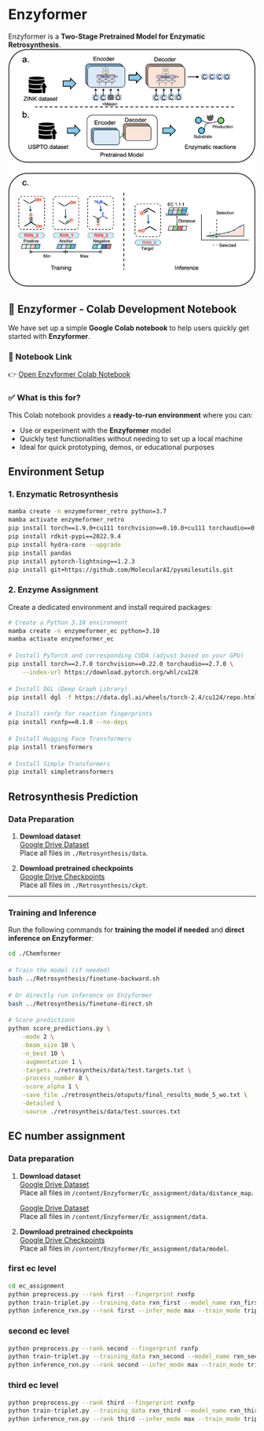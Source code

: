 # Enzyformer
Enzyformer is a **Two-Stage Pretrained Model for Enzymatic Retrosynthesis**.
![Figure 1](Figure1.png)

## 🧪 Enzyformer - Colab Development Notebook

We have set up a simple ​**Google Colab notebook**​ to help users quickly get started with ​**Enzyformer**.

### 🔗 Notebook Link

👉 [Open Enzyformer Colab Notebook](https://colab.research.google.com/drive/1dE9Ch7XgBLtsF2Q3EYtFkDHeXVjieTye?usp=sharing)

### ✅ What is this for?

This Colab notebook provides a ​**ready-to-run environment**​ where you can:

- Use or experiment with the ​**Enzyformer**​ model
- Quickly test functionalities without needing to set up a local machine
- Ideal for quick prototyping, demos, or educational purposes


## Environment Setup

### 1. Enzymatic Retrosynthesis

```bash
mamba create -n enzymeformer_retro python=3.7
mamba activate enzymeformer_retro
pip install torch==1.9.0+cu111 torchvision==0.10.0+cu111 torchaudio==0.9.0 -f https://download.pytorch.org/whl/torch_stable.html
pip install rdkit-pypi==2022.9.4
pip install hydra-core --upgrade
pip install pandas
pip install pytorch-lightning==1.2.3
pip install git+https://github.com/MolecularAI/pysmilesutils.git
```

### 2. Enzyme Assignment
Create a dedicated environment and install required packages:

```bash
# Create a Python 3.10 environment
mamba create -n enzymeformer_ec python=3.10
mamba activate enzymeformer_ec

# Install PyTorch and corresponding CUDA (adjust based on your GPU)
pip install torch==2.7.0 torchvision==0.22.0 torchaudio==2.7.0 \
    --index-url https://download.pytorch.org/whl/cu128

# Install DGL (Deep Graph Library)
pip install dgl -f https://data.dgl.ai/wheels/torch-2.4/cu124/repo.html --no-deps

# Install rxnfp for reaction fingerprints
pip install rxnfp==0.1.0 --no-deps

# Install Hugging Face Transformers
pip install transformers

# Install Simple Transformers
pip install simpletransformers
```

## Retrosynthesis Prediction

### Data Preparation
1. **Download dataset**  
   [Google Drive Dataset](https://drive.google.com/drive/folders/14rY863a-qdngGUnbF6BB7OJEJ8X6Sv5x?usp=drive_link)  
   Place all files in `./Retrosynthesis/data`.

2. **Download pretrained checkpoints**  
   [Google Drive Checkpoints](https://drive.google.com/drive/folders/1hWeqqLjWYTOrwrvg1P3k7Uj8QyJ5US0o?usp=drive_link)  
   Place all files in `./Retrosynthesis/ckpt`.

---

### Training and Inference

Run the following commands for **training the model if needed** and **direct inference on Enzyformer**:

```bash
cd ./Chemformer

# Train the model (if needed)
bash ../Retrosynthesis/finetune-backward.sh

# Or directly run inference on Enzyformer
bash ../Retrosynthesis/finetune-direct.sh

# Score predictions
python score_predictions.py \
    -mode 2 \
    -beam_size 10 \
    -n_best 10 \
    -augmentation 1 \
    -targets ./retrosyntheis/data/test.targets.txt \
    -process_number 8 \
    -score_alpha 1 \
    -save_file ./retrosyntheis/otuputs/final_results_mode_5_wo.txt \
    -detailed \
    -source ./retrosyntheis/data/test.sources.txt
```
## EC number assignment

### Data preparation

1. **Download dataset**  
   [Google Drive Dataset](https://drive.google.com/drive/folders/1lePKa3Y4owkjxZZqNbhmmQf_qf-0O3dv?usp=drive_link)  
   Place all files in `/content/Enzyformer/Ec_assignment/data/distance_map`.

   [Google Drive Dataset](https://drive.google.com/drive/folders/1okqhBcvI0miXXKArDw09YIk8_50pWzTj?usp=drive_link)  
   Place all files in `/content/Enzyformer/Ec_assignment/data`.
   
   

2. **Download pretrained checkpoints**  
   [Google Drive Checkpoints](https://drive.google.com/drive/folders/1p0dduOtna4KLzQcVpfrOGRlP4JZ1NNU-?usp=drive_link)  
   Place all files in `/content/Enzyformer/Ec_assignment/data/model`.

### first ec level
```bash
cd ec_assignment
python preprocess.py --rank first --fingerprint rxnfp
python train-triplet.py --training_data rxn_first --model_name rxn_first_triplet --epoch 2000000 --fingerprint rxnfp
python inference_rxn.py --rank first --infer_mode max --train_mode triplet --fingerprint rxnfp
```

### second ec level
```bash
python preprocess.py --rank second --fingerprint rxnfp
python train-triplet.py --training_data rxn_second --model_name rxn_second_triplet --epoch 2000000 --fingerprint rxnfp
python inference_rxn.py --rank second --infer_mode max --train_mode triplet --fingerprint rxnfp
```

### third ec level
```bash
python preprocess.py --rank third --fingerprint rxnfp
python train-triplet.py --training_data rxn_third --model_name rxn_third_triplet --epoch 1000000 --fingerprint rxnfp
python inference_rxn.py --rank third --infer_mode max --train_mode triplet --fingerprint rxnfp
```





